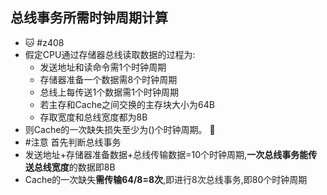 ## 总线事务所需时钟周期计算
- 🐱 #z408 
- 假定CPU通过存储器总线读取数据的过程为:
	- 发送地址和读命令需1个时钟周期
	- 存储器准备一个数据需8个时钟周期
	- 总线上每传送1个数据需1个时钟周期
	- 若主存和Cache之间交换的主存块大小为64B
	- 存取宽度和总线宽度都为8B
- 则Cache的一次缺失损失至少为()个时钟周期。
🌙
- #注意 首先判断总线事务
- 发送地址+存储器准备数据+总线传输数据=10个时钟周期,**一次总线事务能传送总线宽度**的数据即8B
- Cache的一次缺失**需传输64/8=8次**,即进行8次总线事务,即80个时钟周期